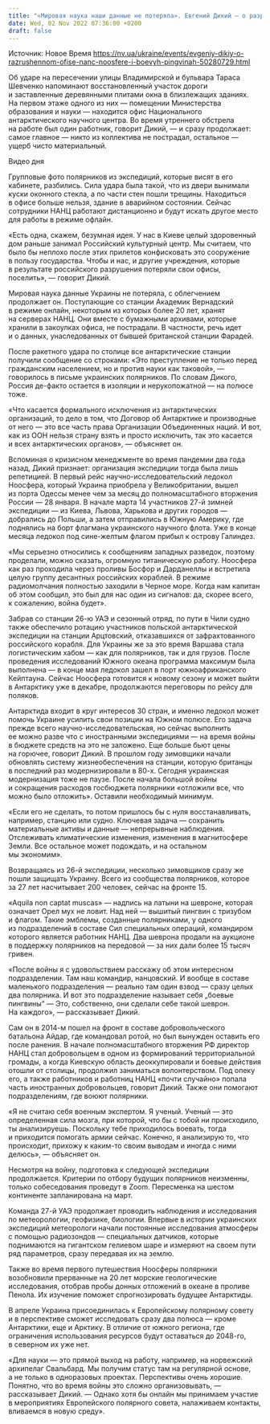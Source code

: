 ```yaml
---
title: "«Мировая наука наши данные не потеряла». Евгений Дикий — о разрушенном Россией офисе НАНЦ, первом походе Ноосферы и «боевых пингвинах»"
date: Wed, 02 Nov 2022 07:36:00 +0200
draft: false
---
```

Источник: Новое Время https://nv.ua/ukraine/events/evgeniy-dikiy-o-razrushennom-ofise-nanc-noosfere-i-boevyh-pingvinah-50280729.html


 Об ударе на пересечении улицы Владимирской и бульвара Тараса Шевченко напоминают восстановленный участок дороги и заставленные деревянными плитами окна в близлежащих зданиях. На первом этаже одного из них — помещении Министерства образования и науки — находится офис Национального антарктического научного центра. Во время утреннего обстрела на работе был один работник, говорит Дикий, — и сразу продолжает: самое главное — никто из коллектива не пострадал, остальное — ущерб чисто материальный.

 Видео дня   

Групповые фото полярников из экспедиций, которые висят в его кабинете, разбились. Сила удара была такой, что из двери вынимали куски оконного стекла, а по части стен пошли трещины. Находиться в офисе больше нельзя, здание в аварийном состоянии. Сейчас сотрудники НАНЦ работают дистанционно и будут искать другое место для работы в режиме офлайн.

«Есть одна, скажем, безумная идея. У нас в Киеве целый здоровенный дом раньше занимал Российский культурный центр. Мы считаем, что было бы неплохо после этих прилетов конфисковать это сооружение в пользу государства. Чтобы и нас, и другие учреждения, которые в результате российского разрушения потеряли свои офисы, поселить», — говорит Дикий.

Мировая наука данные Украины не потеряла, с облегчением продолжает он. Поступающие со станции Академик Вернадский в режиме онлайн, некоторым из которых более 20 лет, хранят на серверах НАНЦ. Они вместе с бумажными архивами, которые хранили в закоулках офиса, не пострадали. В частности, речь идет и о данных, унаследованных от бывшей британской станции Фарадей.

После ракетного удара по столице все антарктические станции получили сообщение со строками: «Это преступление не только перед гражданским населением, но и против науки как таковой», — говорилось в письме украинских полярников. По словам Дикого, Россия де-факто остается в изоляции и нерукопожатной — на полюсе тоже.

«Что касается формального исключения из антарктических организаций, то дело в том, что Договор об Антарктике и производные от него — это все часть права Организации Объединенных наций. И вот, как из ООН нельзя страну взять и просто исключить, так это касается и всех антарктических органов», — объясняет он.

Вспоминая о кризисном менеджменте во время пандемии два года назад, Дикий признает: организация экспедиции тогда была лишь репетицией. В первый рейс научно-исследовательский ледокол Ноосфера, который Украина приобрела у Великобритании, вышел из порта Одессы менее чем за месяц до полномасштабного вторжения России — 28 января. В начале марта 14 участников 27-й зимней экспедиции — из Киева, Львова, Харькова и других городов — добрались до Польши, а затем отправились в Южную Америку, где поднялись на борт флагмана украинского научного флота. Уже в конце месяца ледокол под сине-желтым флагом прибыл к острову Галиндез.

«Мы серьезно относились к сообщениям западных разведок, поэтому проделали, можно сказать, огромную титаническую работу. Ноосфера как раз проходила через проливы Босфор и Дарданеллы и встретила целую группу десантных российских кораблей. В режиме радиомолчания полностью заходили в Черное море. Когда нам капитан об этом сообщил, это был для нас один из сигналов: да, скорее всего, к сожалению, война будет».

Забрав со станции 26-ю УАЭ и сезонный отряд, по пути в Чили судно также обеспечило ротацию участников польской антарктической экспедиции на станции Арцтовский, отказавшихся от зафрахтованного российского корабля. Для Украины же за это время Варшава стала логистическим хабом — как для полярников, так и для грузов. После проведения исследований Южного океана программа максимум была выполнена — в конце мая ледокол зашел в порт южноафриканского Кейптауна. Сейчас Ноосфера готовится к новому сезону и может выйти в Антарктику уже в декабре, продолжаются переговоры по рейсу для поляков.

Антарктида входит в круг интересов 30 стран, и именно ледокол может помочь Украине усилить свои позиции на Южном полюсе. Его задача прежде всего научно-исследовательская, но сейчас выполнить ее можно разве что с иностранными экспедициями — на время войны в бюджете средств на это не заложено. Еще больше бьют цены на горючее, говорит Дикий. В прошлом году зимовщики начали обновлять систему жизнеобеспечения на станции, которую британцы в последний раз модернизировали в 80-х. Сегодня украинская модернизация тоже не паузе. После начала большой войны и сокращения расходов госбюджета полярники «отложили все, что можно было отложить». Оставили необходимый минимум.

«Если его не сделать, то потом пришлось бы с нуля восстанавливать, например, станцию или судно. Ключевая задача — сохранить материальные активы и данные — непрерывные наблюдения. Отслеживать климатические изменения, изменения в магнитосфере Земли. Все остальное может подождать, и на остальном мы экономим».

Возвращаясь из 26-й экспедиции, несколько зимовщиков сразу же пошли защищать Украину. Всего из сообщества полярников, которое за 27 лет насчитывает 200 человек, сейчас на фронте 15.

«Aquila non captat muscas» — надпись на латыни на шевроне, которая означает Орел мух не ловит. Над ней — вышитый пингвин с тризубом и флагом. Такие эмблемы, созданные полярниками, у одного из подразделений в составе Сил специальных операций, командиром которого является работник НАНЦ. Два шеврона продали на аукционе в поддержку полярников на передовой — за них дали более 15 тысяч гривен.

«После войны я с удовольствием расскажу об этом интересном подразделении. Там наш командир, нанцовский. И вообще в составе маленького подразделения — реально там один взвод — сразу целых два полярника. И вот это подразделение называет себя „боевые пингвины“ — Это, собственно, они сделали себе такой шеврон. На каждого», — рассказывает Дикий.

Сам он в 2014-м пошел на фронт в составе добровольческого батальона Айдар, где командовал ротой, но был вынужден оставить его после ранения. В начале полномасштабного вторжения РФ директор НАНЦ стал добровольцем в одном из формирований территориальной громады, а когда Киевскую область деоккупировали и боевые действия отошли от столицы, продолжил заниматься волонтерством. Под опеку его, а также работников и работниц НАНЦ «почти случайно» попала часть иностранных добровольцев, говорит Дикий. Также они помогают подразделениям, где воюют полярники.

«Я не считаю себя военным экспертом. Я ученый. Ученый — это определенная сила мозга, при которой, что бы с тобой ни происходило, ты анализируешь. Поскольку тебе приходилось воевать, тогда и приходится помогать армии сейчас. Конечно, я анализирую то, что происходит, прихожу к каким-то своим выводам и иногда с ними делюсь», — объясняет он.

Несмотря на войну, подготовка к следующей экспедиции продолжается. Критерии по отбору будущих полярников неизменны, только собеседования проведут в Zoom. Пересменка на шестом континенте запланирована на март.

Команда 27-й УАЭ продолжает проводить наблюдения и исследования по метеорологии, геофизике, биологии. Впервые в истории украинских экспедиций метеорологи начали постоянные исследования атмосферы с помощью радиозондов — специальных датчиков, которые поднимаются на гигантском гелиевом шаре и измеряют на своем пути ряд параметров, сразу передавая их на землю.

Также во время первого путешествия Ноосферы полярники возобновили прерванные на 20 лет морские геологические исследования, отобрав пробы донных отложений в океане в проливе Пенола. Их изучение поможет спрогнозировать будущее Антарктиды.

В апреле Украина присоединилась к Европейскому полярному совету и в перспективе сможет исследовать сразу два полюса — кроме Антарктики, еще и Арктику. В отличие от южного региона, где ограничения использования ресурсов будут оставаться до 2048-го, в северном их уже нет.

«Для науки — это прямой выход на работу, например, на норвежский архипелаг Свальбард. Мы получим статус там на регулярной основе, а не только в одноразовых проектах. Перспективы очень хорошие. Понятно, что во время войны это сложно организовывать, — рассказывает Дикий. — Однако хотя бы онлайн мы принимаем участие в мероприятиях Европейского полярного совета, налаживаем контакты, вливаемся в новую среду».
